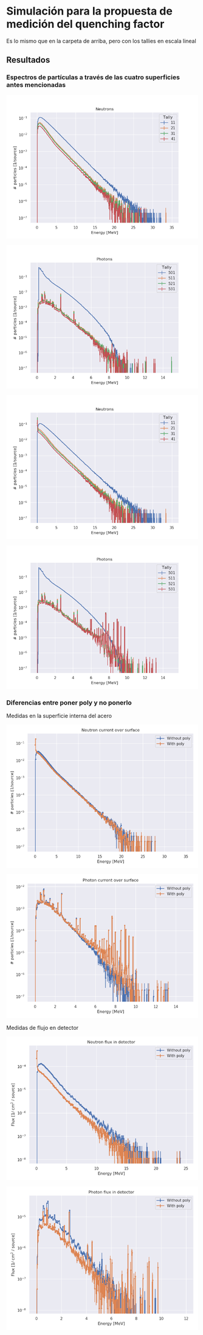 # Simulación para la propuesta de medición del quenching factor

Es lo mismo que en la carpeta de arriba, pero con los tallies en escala lineal

## Resultados

### Espectros de partículas a través de las cuatro superficies antes mencionadas

![Corriente de neutrones con vacio](med_qf_vacio_neutrons.png)

![Corriente de fotones con vacio](med_qf_vacio_photons.png)

![Corriente de neutrones con poly](med_qf_poly_neutrons.png)

![Corriente de fotones con poly](med_qf_poly_photons.png)


### Diferencias entre poner poly y no ponerlo

Medidas en la superficie interna del acero
 
![Corriente de neutrones con y sin poly](diff_vac_poly_neutrons.png)

![Corriente de fotones con y sin poly](diff_vac_poly_photons.png)
       
Medidas de flujo en detector

![Flujo de neutrones con y sin poly](diff_flux_vac_poly_neutrons.png)

![Flujo de fotones con y sin poly](diff_flux_vac_poly_photons.png)


